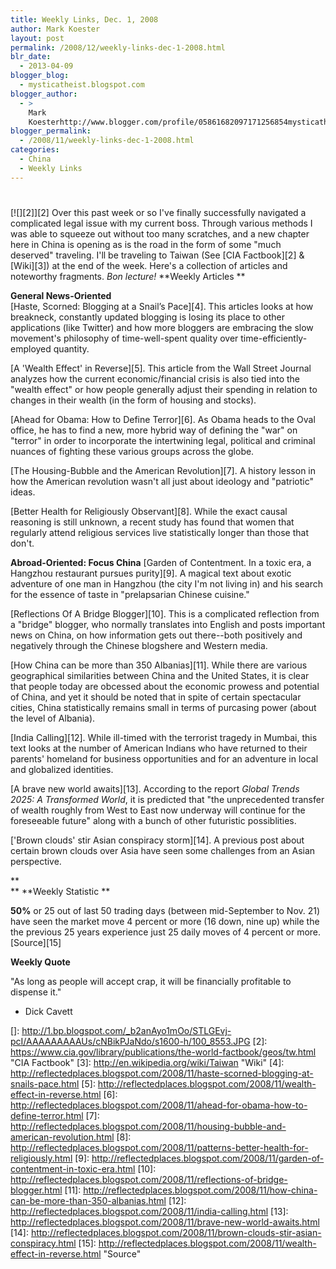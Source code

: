 ```yaml
---
title: Weekly Links, Dec. 1, 2008
author: Mark Koester
layout: post
permalink: /2008/12/weekly-links-dec-1-2008.html
blr_date:
  - 2013-04-09
blogger_blog:
  - mysticatheist.blogspot.com
blogger_author:
  - >
    Mark
    Koesterhttp://www.blogger.com/profile/05861682097171256854mysticatheist@gmail.com
blogger_permalink:
  - /2008/11/weekly-links-dec-1-2008.html
categories:
  - China
  - Weekly Links
---
```

# 

[![][2]][2] Over this past week or so I've finally successfully navigated a complicated legal issue with my current boss. Through various methods I was able to squeeze out without too many scratches, and a new chapter here in China is opening as is the road in the form of some "much deserved" traveling. I'll be traveling to Taiwan (See [CIA Factbook][2] & [Wiki][3]) at the end of the week. Here's a collection of articles and noteworthy fragments. *Bon lecture!* **Weekly Articles **

**General News-Oriented**  
[Haste, Scorned: Blogging at a Snail’s Pace][4]. This articles looks at how breakneck, constantly updated blogging is losing its place to other applications (like Twitter) and how more bloggers are embracing the slow movement's philosophy of time-well-spent quality over time-efficiently-employed quantity.

[A 'Wealth Effect' in Reverse][5]. This article from the Wall Street Journal analyzes how the current economic/financial crisis is also tied into the "wealth effect" or how people generally adjust their spending in relation to changes in their wealth (in the form of housing and stocks). 

[Ahead for Obama: How to Define Terror][6]. As Obama heads to the Oval office, he has to find a new, more hybrid way of defining the "war" on "terror" in order to incorporate the intertwining legal, political and criminal nuances of fighting these various groups across the globe.

[The Housing-Bubble and the American Revolution][7]. A history lesson in how the American revolution wasn't all just about ideology and "patriotic" ideas.

[Better Health for Religiously Observant][8]. While the exact causal reasoning is still unknown, a recent study has found that women that regularly attend religious services live statistically longer than those that don't.

**Abroad-Oriented: Focus China** 
[Garden of Contentment. In a toxic era, a Hangzhou restaurant pursues purity][9]. A magical text about exotic adventure of one man in Hangzhou (the city I'm not living in) and his search for the essence of taste in "prelapsarian Chinese cuisine."

[Reflections Of A Bridge Blogger][10]. This is a complicated reflection from a "bridge" blogger, who normally translates into English and posts important news on China, on how information gets out there--both positively and negatively through the Chinese blogshere and Western media.

[How China can be more than 350 Albanias][11]. While there are various geographical similarities between China and the United States, it is clear that people today are obcessed about the economic prowess and potential of China, and yet it should be noted that in spite of certain spectacular cities, China statistically remains small in terms of purcasing power (about the level of Albania).

[India Calling][12]. While ill-timed with the terrorist tragedy in Mumbai, this text looks at the number of American Indians who have returned to their parents' homeland for business opportunities and for an adventure in local and globalized identities.

[A brave new world awaits][13]. According to the report *Global Trends 2025: A Transformed World*, it is predicted that "the unprecedented transfer of wealth roughly from West to East now underway will continue for the foreseeable future" along with a bunch of other futuristic possiblities.

['Brown clouds' stir Asian conspiracy storm][14]. A previous post about certain brown clouds over Asia have seen some challenges from an Asian perspective.

**  
** **Weekly Statistic **

**50%** 
or 25 out of last 50 trading days (between mid-September to Nov. 21) have seen the market move 4 percent or more (16 down, nine up) while the the previous 25 years experience just 25 daily moves of 4 percent or more. [Source][15] 

**Weekly Quote**

"As long as people will accept crap, it will be financially profitable to dispense it."  
- Dick Cavett

 []: http://1.bp.blogspot.com/_b2anAyo1mOo/STLGEvj-pcI/AAAAAAAAAUs/cNBikPJaNdo/s1600-h/100_8553.JPG
 [2]: https://www.cia.gov/library/publications/the-world-factbook/geos/tw.html "CIA Factbook"
 [3]: http://en.wikipedia.org/wiki/Taiwan "Wiki"
 [4]: http://reflectedplaces.blogspot.com/2008/11/haste-scorned-blogging-at-snails-pace.html
 [5]: http://reflectedplaces.blogspot.com/2008/11/wealth-effect-in-reverse.html
 [6]: http://reflectedplaces.blogspot.com/2008/11/ahead-for-obama-how-to-define-terror.html
 [7]: http://reflectedplaces.blogspot.com/2008/11/housing-bubble-and-american-revolution.html
 [8]: http://reflectedplaces.blogspot.com/2008/11/patterns-better-health-for-religiously.html
 [9]: http://reflectedplaces.blogspot.com/2008/11/garden-of-contentment-in-toxic-era.html
 [10]: http://reflectedplaces.blogspot.com/2008/11/reflections-of-bridge-blogger.html
 [11]: http://reflectedplaces.blogspot.com/2008/11/how-china-can-be-more-than-350-albanias.html
 [12]: http://reflectedplaces.blogspot.com/2008/11/india-calling.html
 [13]: http://reflectedplaces.blogspot.com/2008/11/brave-new-world-awaits.html
 [14]: http://reflectedplaces.blogspot.com/2008/11/brown-clouds-stir-asian-conspiracy.html
 [15]: http://reflectedplaces.blogspot.com/2008/11/wealth-effect-in-reverse.html "Source"